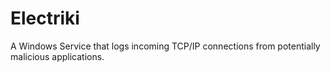 # Electriki
A Windows Service that logs incoming TCP/IP connections from potentially malicious applications.
